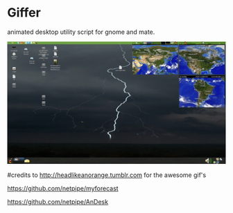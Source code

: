 # Giffer
animated desktop utility script for gnome and mate.

![Main Window](screenshot.png)

#credits to http://headlikeanorange.tumblr.com for the awesome gif's

https://github.com/netpipe/myforecast

https://github.com/netpipe/AnDesk
